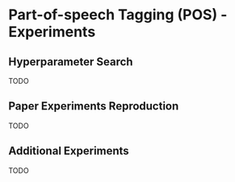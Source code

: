 # Part-of-speech Tagging (POS) - Experiments


## Hyperparameter Search
TODO

## Paper Experiments Reproduction
TODO

## Additional Experiments
TODO
